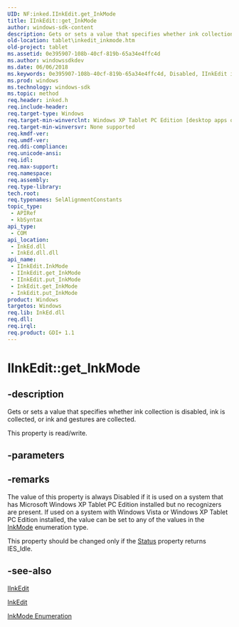 ```yaml
---
UID: NF:inked.IInkEdit.get_InkMode
title: IInkEdit::get_InkMode
author: windows-sdk-content
description: Gets or sets a value that specifies whether ink collection is disabled, ink is collected, or ink and gestures are collected.
old-location: tablet\inkedit_inkmode.htm
old-project: tablet
ms.assetid: 0e395907-108b-40cf-819b-65a34e4ffc4d
ms.author: windowssdkdev
ms.date: 06/06/2018
ms.keywords: 0e395907-108b-40cf-819b-65a34e4ffc4d, Disabled, IInkEdit interface [Tablet PC],InkMode property, IInkEdit.InkMode, IInkEdit.get_InkMode, IInkEdit::InkMode, IInkEdit::get_InkMode, IInkEdit::put_InkMode, Ink, InkAndGesture, InkEdit.get_InkMode, InkEdit.put_InkMode, InkMode property [Tablet PC], InkMode property [Tablet PC],IInkEdit interface, get_InkMode, inked/IInkEdit::InkMode, inked/IInkEdit::get_InkMode, inked/IInkEdit::put_InkMode, put_InkMode, tablet.inkedit_inkmode
ms.prod: windows
ms.technology: windows-sdk
ms.topic: method
req.header: inked.h
req.include-header: 
req.target-type: Windows
req.target-min-winverclnt: Windows XP Tablet PC Edition [desktop apps only]
req.target-min-winversvr: None supported
req.kmdf-ver: 
req.umdf-ver: 
req.ddi-compliance: 
req.unicode-ansi: 
req.idl: 
req.max-support: 
req.namespace: 
req.assembly: 
req.type-library: 
tech.root: 
req.typenames: SelAlignmentConstants
topic_type:
 - APIRef
 - kbSyntax
api_type:
 - COM
api_location:
 - InkEd.dll
 - InkEd.dll.dll
api_name:
 - IInkEdit.InkMode
 - IInkEdit.get_InkMode
 - IInkEdit.put_InkMode
 - InkEdit.get_InkMode
 - InkEdit.put_InkMode
product: Windows
targetos: Windows
req.lib: InkEd.dll
req.dll: 
req.irql: 
req.product: GDI+ 1.1
---
```


# IInkEdit::get_InkMode


## -description



Gets or sets a value that specifies whether ink collection is disabled, ink is collected, or ink and gestures are collected.



This property is read/write.


## -parameters


## -remarks



The value of this property is always Disabled if it is used on a system that has Microsoft Windows XP Tablet PC Edition installed but no recognizers are present. If used on a system with Windows Vista or Windows XP Tablet PC Edition installed, the value can be set to any of the values in the <a href="https://msdn.microsoft.com/81aac302-c89a-42ca-9c90-170611a8995a">InkMode</a> enumeration type.

This property should be changed only if the <a href="https://msdn.microsoft.com/library/windows/hardware/dn265407">Status</a> property returns IES_Idle.




## -see-also




<a href="/windows/desktop/api/inked/nn-inked-iinkedit.md">IInkEdit</a>



<a href="https://msdn.microsoft.com/52761cb2-4433-4824-ba19-fe597de2faf0">InkEdit</a>



<a href="https://msdn.microsoft.com/81aac302-c89a-42ca-9c90-170611a8995a">InkMode Enumeration</a>
 

 

